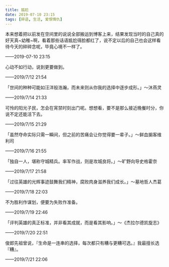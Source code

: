 ```yaml
---
title: 尴尬
date: 2019-07-10 23:15
tags: [碎语, 生活, 爱恨情仇]
---
```


本来想着把以前发在空间里的说说全部搬运到博客上来，结果发现当时的自己真的好天真~幼稚~啊，看着那些话语尴尬得脸都红了，说不定以后的自己也会这样看待今天的碎碎念呢，毕竟心境不一样了。

——2019-07-10 23:15

心动不如行动，说到更要做到。

——2019/7/12 21:54

「世间的种种可能如汪洋般浩瀚，而未来则从你我的选择中逐步成形。」～沐燕灵

——2019/7/14 21:33

可怜的阳光子民，怎会在宵禁时刻出门呢。想想看，要不是那么接近晚餐时分，你说不定还能活下去。

——2019/7/15 21:29

「虽然夺命实际只需一瞬间，但之前的苦痛会让你觉得要一辈子。」～鲜血掮客维利司

——2019/7/16 21:55

「独自一人，堪称守城精兵。率军作战，则是攻城良将。」～旷野向导史格霍奈

——2019/7/17 21:58

「过往英雄的光辉事迹鼓舞我们精神，腐败肉身滋养我们成长。」～墓地哲人杰葛

——2019/7/18 22:03

不为胜利作谋划，便要为失败作准备。

——2019/7/19 22:46

「评判英雄的真正标准，并非看其成就，而是看其影响。」～《杰拉尔德凯旋志》

——2019/7/20 22:51

俊郎先祖曾说，『生命是一连串的选择，每次都只有糟与更糟可选。』我最擅长选『糟』。

——2019/7/21 22:06
